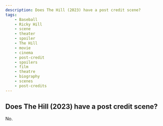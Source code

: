 ```yaml
---
description: Does The Hill (2023) have a post credit scene?
tags: 
    - Baseball
    - Ricky Hill
    - scene
    - theater
    - spoiler
    - The Hill
    - movie
    - cinema
    - post-credit
    - spoilers
    - film
    - theatre
    - biography
    - scenes
    - post-credits
---
```


## Does The Hill (2023) have a post credit scene?

No.
